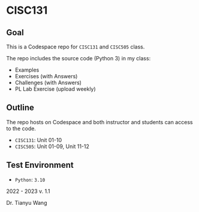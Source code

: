 # CISC131

## Goal
This is a Codespace repo for `CISC131` and `CISC505` class.

The repo includes the source code (Python 3) in my class:
- Examples
- Exercises (with Answers)
- Challenges (with Answers)
- PL Lab Exercise (upload weekly)

## Outline
The repo hosts on Codespace and both instructor and students can access to the code.
- `CISC131`: Unit 01-10
- `CISC505`: Unit 01-09, Unit 11-12

## Test Environment
- `Python`: `3.10`

2022 - 2023
v. 1.1

Dr. Tianyu Wang

